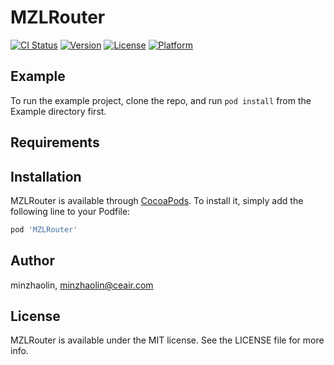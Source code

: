 # MZLRouter

[![CI Status](https://img.shields.io/travis/minzhaolin/MZLRouter.svg?style=flat)](https://travis-ci.org/minzhaolin/MZLRouter)
[![Version](https://img.shields.io/cocoapods/v/MZLRouter.svg?style=flat)](https://cocoapods.org/pods/MZLRouter)
[![License](https://img.shields.io/cocoapods/l/MZLRouter.svg?style=flat)](https://cocoapods.org/pods/MZLRouter)
[![Platform](https://img.shields.io/cocoapods/p/MZLRouter.svg?style=flat)](https://cocoapods.org/pods/MZLRouter)

## Example

To run the example project, clone the repo, and run `pod install` from the Example directory first.

## Requirements

## Installation

MZLRouter is available through [CocoaPods](https://cocoapods.org). To install
it, simply add the following line to your Podfile:

```ruby
pod 'MZLRouter'
```

## Author

minzhaolin, minzhaolin@ceair.com

## License

MZLRouter is available under the MIT license. See the LICENSE file for more info.
